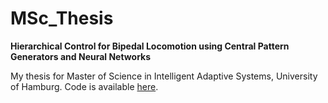 # MSc_Thesis 

**Hierarchical Control for Bipedal Locomotion using Central Pattern Generators and Neural Networks**

My thesis for Master of Science in Intelligent Adaptive Systems, University of Hamburg.
Code is available [here](https://github.com/sayantanauddy/hierarchical_bipedal_controller).
